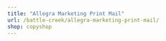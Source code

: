 ```yaml
---
title: "Allegra Marketing Print Mail"
url: /battle-creek/allegra-marketing-print-mail/
shop: copyshop
---
```


